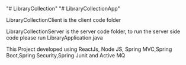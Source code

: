 "# LibraryCollection" 
"# LibraryCollectionApp"   

LibraryCollectionClient is the client code folder

LibraryCollectionServer is the server code folder, to run the server side code please run LibraryApplication.java               

This Project developed using ReactJs, Node JS, Spring MVC,Spring Boot,Spring Security,Spring Junit and Active MQ
